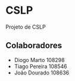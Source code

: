 # CSLP
Projeto de CSLP 

## Colaboradores 
 - Diogo Marto 108298
 - Tiago Pereira 108546
 - João Dourado 108636

